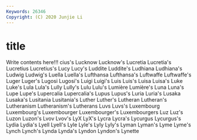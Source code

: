 ```yaml
---
Keywords: 26346
Copyright: (C) 2020 Junjie Li
---
```


# title

Write contents here!!!
cius's 
Lucknow 
Lucknow's 
Lucretia 
Lucretia's 
Lucretius
Lucretius's 
Lucy 
Lucy's 
Luddite 
Luddite's 
Ludhiana 
Ludhiana's 
Ludwig 
Ludwig's 
Luella
Luella's 
Lufthansa 
Lufthansa's 
Luftwaffe 
Luftwaffe's 
Luger 
Luger's 
Lugosi 
Lugosi's 
Luigi
Luigi's 
Luis 
Luis's 
Luisa 
Luisa's 
Luke 
Luke's 
Lula 
Lula's 
Lully
Lully's 
Lulu 
Lulu's 
Lumière 
Lumière's 
Luna 
Luna's 
Lupe 
Lupe's 
Lupercalia
Lupercalia's 
Lupus 
Lupus's 
Luria 
Luria's 
Lusaka 
Lusaka's 
Lusitania 
Lusitania's 
Luther
Luther's 
Lutheran 
Lutheran's 
Lutheranism 
Lutheranism's 
Lutherans 
Luvs 
Luvs's 
Luxembourg 
Luxembourg's
Luxembourger 
Luxembourger's 
Luxembourgers 
Luz 
Luz's 
Luzon 
Luzon's 
Lvov 
Lvov's 
LyX
LyX's 
Lycra 
Lycra's 
Lycurgus 
Lycurgus's 
Lydia 
Lydia's 
Lyell 
Lyell's 
Lyle
Lyle's 
Lyly 
Lyly's 
Lyman 
Lyman's 
Lyme 
Lyme's 
Lynch 
Lynch's 
Lynda
Lynda's 
Lyndon 
Lyndon's 
Lynette 
